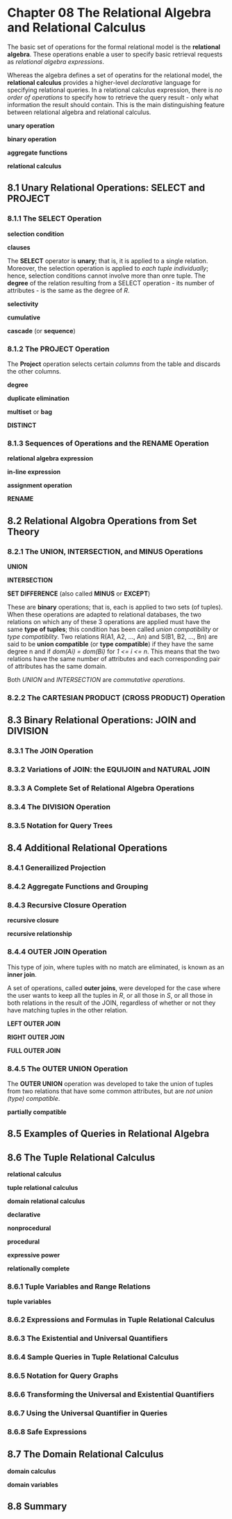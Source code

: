 # Chapter 08 The Relational Algebra and Relational Calculus

The basic set of operations for the formal relational model is the <b>relational algebra</b>. These operations enable a user to specify basic retrieval requests as <i>relational algebra expressions</i>.

Whereas the algebra defines a set of operatins for the relational model, the <b>relational calculus</b> provides a higher-level <i>declarative</i> language for specifying relational queries. In a relational calculus expression, there is <i>no order of operations</i> to specify how to retrieve the query result - only what information the result should contain. This is the main distinguishing feature between relational algebra and relational calculus.

<b>unary operation</b>

<b>binary operation</b>

<b>aggregate functions</b>

<b>relational calculus</b>

## 8.1 Unary Relational Operations: SELECT and PROJECT

### 8.1.1 The SELECT Operation

<b>selection condition</b>

<b>clauses</b>

The <b>SELECT</b> operator is <b>unary</b>; that is, it is applied to a single relation. Moreover, the selection operation is applied to <i>each tuple individually</i>; hence, selection conditions cannot involve more than onre tuple. The <b>degree</b> of the relation resulting from a SELECT operation - its number of attributes - is the same as the degree of <i>R</i>.

<b>selectivity</b>

<b>cumulative</b>

<b>cascade</b> (or <b>sequence</b>)

### 8.1.2 The PROJECT Operation

The <b>Project</b> operation selects certain <i>columns</i> from the table and discards the other columns.

<b>degree</b>

<b>duplicate elimination</b>

<b>multiset</b> or <b>bag</b>

<b>DISTINCT</b>

### 8.1.3 Sequences of Operations and the RENAME Operation

<b>relational algebra expression</b>

<b>in-line expression</b>

<b>assignment operation</b>

<b>RENAME</b>

## 8.2 Relational Algobra Operations from Set Theory

### 8.2.1 The UNION, INTERSECTION, and MINUS Operations

<b>UNION</b>

<b>INTERSECTION</b>

<b>SET DIFFERENCE</b> (also called <b>MINUS</b> or <b>EXCEPT</b>)

These are <b>binary</b> operations; that is, each is applied to two sets (of tuples). When these operations are adapted to relational databases, the two relations on which any of these 3 operations are applied must have the same <b>type of tuples</b>; this condition has been called <i>union compatibility</i> or <i>type compatiblity</i>. Two relations R(A1, A2, ..., An) and S(B1, B2, ..., Bn) are said to be <b>union compatible</b> (or <b>type compatible</b>) if they have the same degree n and if <i>dom(Ai) = dom(Bi)</i> for <i>1 <= i <= n</i>. This means that the two relations have the same number of attributes and each corresponding pair of attributes has the same domain.

Both <i>UNION</i> and <i>INTERSECTION</i> are <i>commutative operations</i>.

### 8.2.2 The CARTESIAN PRODUCT (CROSS PRODUCT) Operation

## 8.3 Binary Relational Operations: JOIN and DIVISION

### 8.3.1 The JOIN Operation

### 8.3.2 Variations of JOIN: the EQUIJOIN and NATURAL JOIN

### 8.3.3 A Complete Set of Relational Algebra Operations

### 8.3.4 The DIVISION Operation

### 8.3.5 Notation for Query Trees

## 8.4 Additional Relational Operations

### 8.4.1 Generailized Projection

### 8.4.2 Aggregate Functions and Grouping

### 8.4.3 Recursive Closure Operation

<b>recursive closure</b>

<b>recursive relationship</b>

### 8.4.4 OUTER JOIN Operation

This type of join, where tuples with no match are eliminated, is known as an <b>inner join</b>.

A set of operations, called <b>outer joins</b>, were developed for the case where the user wants to keep all the tuples in <i>R</i>, or all those in <i>S</i>, or all those in both relations in the result of the JOIN, regardless of whether or not they have matching tuples in the other relation.

<b>LEFT OUTER JOIN</b>

<b>RIGHT OUTER JOIN</b>

<b>FULL OUTER JOIN</b>

### 8.4.5 The OUTER UNION Operation

The <b>OUTER UNION</b> operation was developed to take the union of tuples from two relations that have some common attributes, but are <i>not union (type) compatible</i>.

<b>partially compatible</b>

## 8.5 Examples of Queries in Relational Algebra

## 8.6 The Tuple Relational Calculus

<b>relational calculus</b>

<b>tuple relational calculus</b>

<b>domain relational calculus</b>

<b>declarative</b>

<b>nonprocedural</b>

<b>procedural</b>

<b>expressive power</b>

<b>relationally complete</b>


### 8.6.1 Tuple Variables and Range Relations

<b>tuple variables</b>

### 8.6.2 Expressions and Formulas in Tuple Relational Calculus

### 8.6.3 The Existential and Universal Quantifiers

### 8.6.4 Sample Queries in Tuple Relational Calculus

### 8.6.5 Notation for Query Graphs

### 8.6.6 Transforming the Universal and Existential Quantifiers

### 8.6.7 Using the Universal Quantifier in Queries

### 8.6.8 Safe Expressions

## 8.7 The Domain Relational Calculus

<b>domain calculus</b>

<b>domain variables</b>

## 8.8 Summary